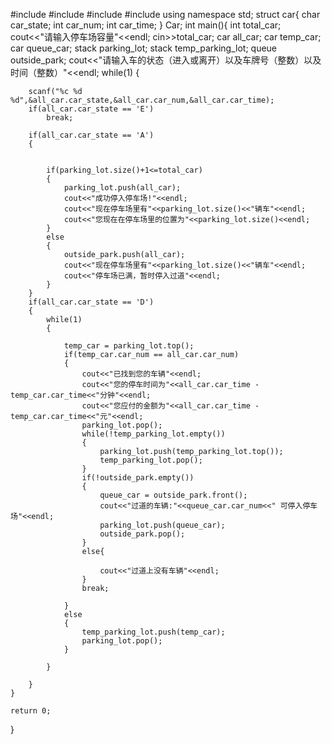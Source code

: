 #include<cstdio>
#include<iostream>
#include<stack>
#include<queue>
using namespace std;
struct car{
	char car_state;
	int car_num;
	int car_time;
} Car;
int main(){
	int total_car;
	cout<<"请输入停车场容量"<<endl;
	cin>>total_car;
	car all_car;
	car temp_car;
	car queue_car;
	stack <struct car> parking_lot;
	stack <struct car> temp_parking_lot;
	queue <struct car> outside_park;
	cout<<"请输入车的状态（进入或离开）以及车牌号（整数）以及时间（整数）"<<endl;
	while(1)
	{

        
        scanf("%c %d %d",&all_car.car_state,&all_car.car_num,&all_car.car_time);
		if(all_car.car_state == 'E')
			break;

		if(all_car.car_state == 'A')
		{


			if(parking_lot.size()+1<=total_car)
			{
				parking_lot.push(all_car);
				cout<<"成功停入停车场!"<<endl;
                cout<<"现在停车场里有"<<parking_lot.size()<<"辆车"<<endl;
				cout<<"您现在在停车场里的位置为"<<parking_lot.size()<<endl;
			}
			else
			{
				outside_park.push(all_car);
				cout<<"现在停车场里有"<<parking_lot.size()<<"辆车"<<endl;
				cout<<"停车场已满，暂时停入过道"<<endl;
			}
		}
		if(all_car.car_state == 'D')
		{
            while(1)
            {

                temp_car = parking_lot.top();
                if(temp_car.car_num == all_car.car_num)
                {
                    cout<<"已找到您的车辆"<<endl;
                    cout<<"您的停车时间为"<<all_car.car_time - temp_car.car_time<<"分钟"<<endl;
                    cout<<"您应付的金额为"<<all_car.car_time - temp_car.car_time<<"元"<<endl;
                    parking_lot.pop();
                    while(!temp_parking_lot.empty())
                    {
                        parking_lot.push(temp_parking_lot.top());
                        temp_parking_lot.pop();
                    }
                    if(!outside_park.empty())
                    {
                        queue_car = outside_park.front();
                        cout<<"过道的车辆:"<<queue_car.car_num<<" 可停入停车场"<<endl;
                        parking_lot.push(queue_car);
                        outside_park.pop();
                    }
                    else{

                        cout<<"过道上没有车辆"<<endl;
                    }
                    break;

                }
                else
                {
                    temp_parking_lot.push(temp_car);
                    parking_lot.pop();
                }

            }

		}
	}

	return 0;
}

